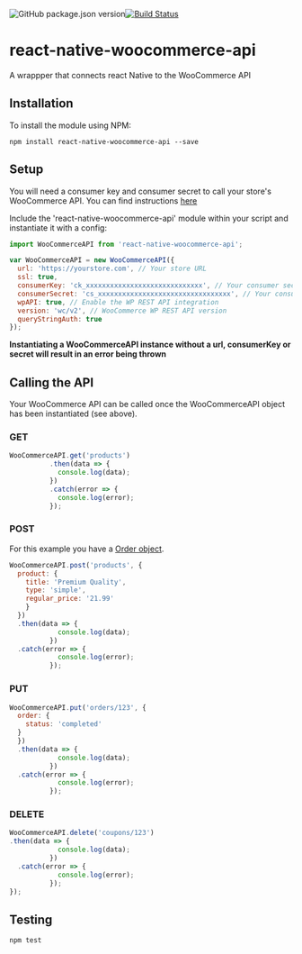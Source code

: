 ![GitHub package.json version](https://img.shields.io/github/package-json/v/techneplus/react-native-woocommerce-api.svg)[![Build Status](https://travis-ci.org/JamesUgbanu/react-native-woocommerce-api.svg?branch=master)](https://travis-ci.org/JamesUgbanu/react-native-woocommerce-api)
# react-native-woocommerce-api
A wrappper that connects react Native to the WooCommerce API

## Installation

To install the module using NPM:

```
npm install react-native-woocommerce-api --save
```

## Setup

You will need a consumer key and consumer secret to call your store's WooCommerce API. You can find instructions [here](https://docs.woocommerce.com/document/woocommerce-rest-api/)

Include the 'react-native-woocommerce-api' module within your script and instantiate it with a config:

```javascript
import WooCommerceAPI from 'react-native-woocommerce-api';

var WooCommerceAPI = new WooCommerceAPI({
  url: 'https://yourstore.com', // Your store URL
  ssl: true,
  consumerKey: 'ck_xxxxxxxxxxxxxxxxxxxxxxxxxxxxx', // Your consumer secret
  consumerSecret: 'cs_xxxxxxxxxxxxxxxxxxxxxxxxxxxxxxxxx', // Your consumer secret
  wpAPI: true, // Enable the WP REST API integration
  version: 'wc/v2', // WooCommerce WP REST API version
  queryStringAuth: true
});
```

**Instantiating a WooCommerceAPI instance without a url, consumerKey or secret will result in an error being thrown**

## Calling the API

Your WooCommerce API can be called once the WooCommerceAPI object has been instantiated (see above).

### GET

```javascript
WooCommerceAPI.get('products')
          .then(data => {
          	console.log(data);
          })
          .catch(error => {
          	console.log(error);
          });
```

### POST

For this example you have a [Order object](http://woocommerce.github.io/woocommerce-rest-api-docs/#create-an-order).

```javascript
WooCommerceAPI.post('products', {
  product: {
    title: 'Premium Quality',
    type: 'simple',
    regular_price: '21.99'
    }
  })
  .then(data => {
          	console.log(data);
          })
  .catch(error => {
          	console.log(error);
          });
```

### PUT

```javascript
WooCommerceAPI.put('orders/123', {
  order: {
    status: 'completed'
  }
  })
  .then(data => {
          	console.log(data);
          })
  .catch(error => {
          	console.log(error);
          });
```

### DELETE

```javascript
WooCommerceAPI.delete('coupons/123')
.then(data => {
          	console.log(data);
          })
  .catch(error => {
          	console.log(error);
          });
});
```

## Testing

```
npm test
```
